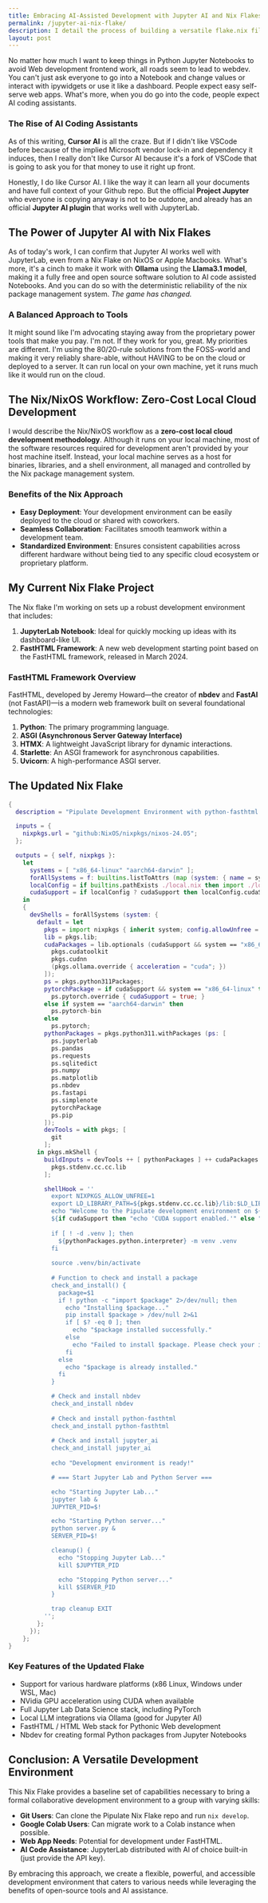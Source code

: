 ```yaml
---
title: Embracing AI-Assisted Development with Jupyter AI and Nix Flakes
permalink: /jupyter-ai-nix-flake/
description: I detail the process of building a versatile flake.nix file for a consistent development environment across different platforms. Starting with a minimal setup, I progressively incorporate JupyterLab, CUDA support, and a FastHTML server, highlighting the flexibility offered by a virtual environment for installing additional packages. This approach ensures a robust and adaptable development experience for various data science and web development tasks.
layout: post
---
```


No matter how much I want to keep things in Python Jupyter Notebooks to avoid Web development frontend work, all roads seem to lead to webdev. You can't just ask everyone to go into a Notebook and change values or interact with ipywidgets or use it like a dashboard. People expect easy self-serve web apps. What's more, when you do go into the code, people expect AI coding assistants.

### The Rise of AI Coding Assistants

As of this writing, **Cursor AI** is all the craze. But if I didn't like VSCode before because of the implied Microsoft vendor lock-in and dependency it induces, then I really don't like Cursor AI because it's a fork of VSCode that is going to ask you for that money to use it right up front.

Honestly, I do like Cursor AI. I like the way it can learn all your documents and have full context of your Github repo. But the official **Project Jupyter** who everyone is copying anyway is not to be outdone, and already has an official **Jupyter AI plugin** that works well with JupyterLab.

## The Power of Jupyter AI with Nix Flakes

As of today's work, I can confirm that Jupyter AI works well with JupyterLab, even from a Nix Flake on NixOS or Apple Macbooks. What's more, it's a cinch to make it work with **Ollama** using the **Llama3.1 model**, making it a fully free and open source software solution to AI code assisted Notebooks. And you can do so with the deterministic reliability of the nix package management system. *The game has changed.*

### A Balanced Approach to Tools

It might sound like I'm advocating staying away from the proprietary power tools that make you pay. I'm not. If they work for you, great. My priorities are different. I'm using the 80/20-rule solutions from the FOSS-world and making it very reliably share-able, without HAVING to be on the cloud or deployed to a server. It can run local on your own machine, yet it runs much like it would run on the cloud.

## The Nix/NixOS Workflow: Zero-Cost Local Cloud Development

I would describe the Nix/NixOS workflow as a **zero-cost local cloud development methodology**. Although it runs on your local machine, most of the software resources required for development aren't provided by your host machine itself. Instead, your local machine serves as a host for binaries, libraries, and a shell environment, all managed and controlled by the Nix package management system.

### Benefits of the Nix Approach

- **Easy Deployment**: Your development environment can be easily deployed to the cloud or shared with coworkers.
- **Seamless Collaboration**: Facilitates smooth teamwork within a development team.
- **Standardized Environment**: Ensures consistent capabilities across different hardware without being tied to any specific cloud ecosystem or proprietary platform.

## My Current Nix Flake Project

The Nix flake I'm working on sets up a robust development environment that includes:

1. **JupyterLab Notebook**: Ideal for quickly mocking up ideas with its dashboard-like UI.
2. **FastHTML Framework**: A new web development starting point based on the FastHTML framework, released in March 2024.

### FastHTML Framework Overview

FastHTML, developed by Jeremy Howard—the creator of **nbdev** and **FastAI** (not FastAPI)—is a modern web framework built on several foundational technologies:

1. **Python**: The primary programming language.
2. **ASGI (Asynchronous Server Gateway Interface)**
3. **HTMX**: A lightweight JavaScript library for dynamic interactions.
4. **Starlette**: An ASGI framework for asynchronous capabilities.
5. **Uvicorn**: A high-performance ASGI server.

## The Updated Nix Flake

```nix
{
  description = "Pipulate Development Environment with python-fasthtml and jupyter_ai";

  inputs = {
    nixpkgs.url = "github:NixOS/nixpkgs/nixos-24.05";
  };

  outputs = { self, nixpkgs }:
    let
      systems = [ "x86_64-linux" "aarch64-darwin" ];
      forAllSystems = f: builtins.listToAttrs (map (system: { name = system; value = f system; }) systems);
      localConfig = if builtins.pathExists ./local.nix then import ./local.nix else {};
      cudaSupport = if localConfig ? cudaSupport then localConfig.cudaSupport else false;
    in
    {
      devShells = forAllSystems (system: {
        default = let
          pkgs = import nixpkgs { inherit system; config.allowUnfree = true; };
          lib = pkgs.lib;
          cudaPackages = lib.optionals (cudaSupport && system == "x86_64-linux") (with pkgs; [
            pkgs.cudatoolkit
            pkgs.cudnn
            (pkgs.ollama.override { acceleration = "cuda"; })
          ]);
          ps = pkgs.python311Packages;
          pytorchPackage = if cudaSupport && system == "x86_64-linux" then
            ps.pytorch.override { cudaSupport = true; }
          else if system == "aarch64-darwin" then
            ps.pytorch-bin
          else
            ps.pytorch;
          pythonPackages = pkgs.python311.withPackages (ps: [
            ps.jupyterlab
            ps.pandas
            ps.requests
            ps.sqlitedict
            ps.numpy
            ps.matplotlib
            ps.nbdev
            ps.fastapi
            ps.simplenote
            pytorchPackage
            ps.pip
          ]);
          devTools = with pkgs; [
            git
          ];
        in pkgs.mkShell {
          buildInputs = devTools ++ [ pythonPackages ] ++ cudaPackages ++ [
            pkgs.stdenv.cc.cc.lib
          ];

          shellHook = ''
            export NIXPKGS_ALLOW_UNFREE=1
            export LD_LIBRARY_PATH=${pkgs.stdenv.cc.cc.lib}/lib:$LD_LIBRARY_PATH
            echo "Welcome to the Pipulate development environment on ${system}!"
            ${if cudaSupport then "echo 'CUDA support enabled.'" else ""}
            
            if [ ! -d .venv ]; then
              ${pythonPackages.python.interpreter} -m venv .venv
            fi
            
            source .venv/bin/activate
            
            # Function to check and install a package
            check_and_install() {
              package=$1
              if ! python -c "import $package" 2>/dev/null; then
                echo "Installing $package..."
                pip install $package > /dev/null 2>&1
                if [ $? -eq 0 ]; then
                  echo "$package installed successfully."
                else
                  echo "Failed to install $package. Please check your internet connection and try again."
                fi
              else
                echo "$package is already installed."
              fi
            }

            # Check and install nbdev
            check_and_install nbdev
            
            # Check and install python-fasthtml
            check_and_install python-fasthtml
            
            # Check and install jupyter_ai
            check_and_install jupyter_ai
            
            echo "Development environment is ready!"

            # === Start Jupyter Lab and Python Server ===

            echo "Starting Jupyter Lab..."
            jupyter lab &
            JUPYTER_PID=$!

            echo "Starting Python server..."
            python server.py &
            SERVER_PID=$!

            cleanup() {
              echo "Stopping Jupyter Lab..."
              kill $JUPYTER_PID

              echo "Stopping Python server..."
              kill $SERVER_PID
            }

            trap cleanup EXIT
          '';
        };
      });
    };
}
```

### Key Features of the Updated Flake

- Support for various hardware platforms (x86 Linux, Windows under WSL, Mac)
- NVidia GPU acceleration using CUDA when available
- Full Jupyter Lab Data Science stack, including PyTorch
- Local LLM integrations via Ollama (good for Jupyter AI)
- FastHTML / HTML Web stack for Pythonic Web development
- Nbdev for creating formal Python packages from Jupyter Notebooks

## Conclusion: A Versatile Development Environment

This Nix Flake provides a baseline set of capabilities necessary to bring a formal collaborative development environment to a group with varying skills:

- **Git Users**: Can clone the Pipulate Nix Flake repo and run `nix develop`.
- **Google Colab Users**: Can migrate work to a Colab instance when possible.
- **Web App Needs**: Potential for development under FastHTML.
- **AI Code Assistance**: JupyterLab distributed with AI of choice built-in (just provide the API key).

By embracing this approach, we create a flexible, powerful, and accessible
development environment that caters to various needs while leveraging the
benefits of open-source tools and AI assistance.
